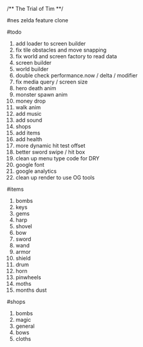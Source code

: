 /**
    The Trial of Tim
**/

#nes zelda feature clone

#todo
1. add loader to screen builder
1. fix tile obstacles and move snapping
1. fix world and screen factory to read data
1. screen builder
1. world builder
1. double check performance.now / delta / modifier
1. fix media query / screen size
1. hero death anim
1. monster spawn anim
1. money drop
1. walk anim
1. add music
1. add sound
1. shops
1. add items
1. add health
1. more dynamic hit test offset
1. better sword swipe / hit box
1. clean up menu type code for DRY
1. google font
1. google analytics
1. clean up render to use OG tools

#items
1. bombs
1. keys
1. gems
1. harp
1. shovel
1. bow
1. sword
1. wand
1. armor
1. shield
1. drum
1. horn
1. pinwheels
1. moths
1. months dust

#shops
1. bombs
1. magic
1. general
1. bows
1. cloths
